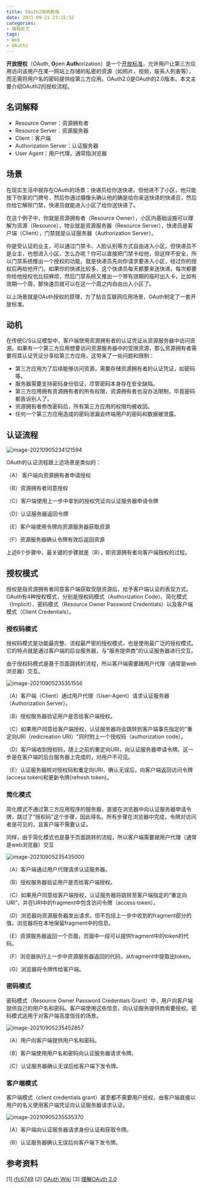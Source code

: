 ```yaml
---
title: OAuth2简明教程
date: 2021-09-21 23:15:52
categories:
- 编程匠艺
tags:
- Web
- OAuth2
---
```


**开放授权**（OAuth, **O**pen **Auth**orization）是一个[开放标准](https://en.wikipedia.org/wiki/Open_standard)，允许用户让第三方应用访问该用户在某一网站上存储的私密的资源（如照片，视频，联系人列表等），而无需将用户名的密码提供给第三方应用。OAuth2.0是OAuth的2.0版本。本文主要介绍OAuth2的授权流程。

## 名词解释

- Resource Owner：资源拥有者
- Resource Server：资源服务器
- Client：客户端
- Authorization Server：认证服务器
- User Agent：用户代理，通常指浏览器

## 场景

在现实生活中就存在OAuth的场景：快递员给你送快递，但他进不了小区，他只能按下你家的门牌号，然后你通过摄像头确认他的确是给你来送快递的快递员，然后你给它解除门禁，快递员就能进入小区了给你送快递了。

在这个例子中，你就是资源拥有者（Resource Owner），小区内基础设施可以理解为资源（Resource），物业就是资源服务器（Resource Server），快递员是客户端（Client），门禁就是认证服务器（Authorization Server）。

你是受认证的业主，可以通过门禁卡、人脸认别等方式自由进入小区。但快递员不是业主，也想进入小区，怎么办呢？你可以直接把门禁卡给他，但这样不安全，所以门禁系统推出一个授权的功能，就是快递员先向你请求要进入小区，经过你的授权后再给他开门。如果你的快递比较多，这个快递员每天都要来送快递，每次都要你给他授权也比较麻烦，然后门禁系统又推出一个带有效期的临时出入卡，比如有效期一个周，那快速员就可以在这一个周之内自由出入小区了。

以上场景就是OAuth授权的原理，为了贴合互联网应用场景，OAuth制定了一套开放标准。

<!--more-->

## 动机

在传统C/S认证模型中，客户端使用资源拥有者的认证凭证从资源服务器中访问资源。如果有一个第三方应用想要访问资源服务器中的受限资源，那么资源拥有者需要将其认证凭证分享给第三方应用，这带来了一些问题和限制：

- 第三方应用为了后续能够访问资源，需要存储资源拥有者的认证凭证，如密码等。
- 服务器需要支持密码身份验证，尽管密码本身存在安全缺陷。
- 第三方应用拥有资源拥有者的所有权限，资源拥有者也没办法限制，毕竟密码都告诉别人了。
- 资源拥有者修改密码后，所有第三方应用的权限均被收回。
- 任何一个第三方应用造成的密码泄漏会终端用户的密码和数据被泄露。

## 认证流程

![image-20210905234121594](/images/oauth2-intro/1.png)

OAuth的认证流程跟上述场景是类似的：

（A） 客户端向资源拥有者申请授权

（B）资源拥有者同意授权

（C）客户端使用上一步中拿到的授权凭证向认证服务器申请令牌

（D）认证服务器返回令牌

（E）客户端使用令牌向资源服务器获取资源

（F）资源服务器确认令牌有效后返回资源

上述6个步骤中，最关键的步骤就是（B），即资源拥有者向客户端授权的过程。

## 授权模式

授权是指资源拥有者同意客户端获取受限资源后，给予客户端认证的表现方式。OAuth有4种授权模式，分别是授权码模式（Authorization Code）、简化模式（Implicit）、密码模式（Resource Owner Password Credentials）以及客户端模式（Client Credentials）。

### 授权码模式

授权码模式是功能最完整、流程最严密的授权模式，也是使用最广泛的授权模式。它的特点就是通过客户端的后台服务器，与"服务提供商"的认证服务器进行交互。

由于授权码模式是基于页面跳转的流程，所以客户端需要跟用户代理（通常是web浏览器）交互。

![image-20210905235351556](/images/oauth2-intro/2.png)

（A）客户端（Client）通过用户代理（User-Agent）请求认证服务器（Authorization Server）。

（B）授权服务器验证用户是否给客户端授权。

（C）如果用户同意给客户端授权，认证服务器将会跳转到客户端事先指定的"重定向URI（redicreation URI）"同时附上一个授权码（authorization code）。

（D）客户端收到授权码，随上之前的重定向URI，向认证服务器申请令牌。这一步是在客户端的后台服务器上完成的，对用户不可见。

（E）认证服务器核对授权码和重定向URI，确认无误后，向客户端返回访问令牌(access token)和更新令牌(refresh token)。

### 简化模式

简化模式不通过第三方应用程序的服务器，直接在浏览器中向认证服务器申请令牌，跳过了"授权码"这个步骤，因此得名。所有步骤在浏览器中完成，令牌对访问者是可见的，且客户端不需要认证。

同样，由于简化模式也是基于页面跳转的流程，所以客户端需要跟用户代理（通常是web浏览器）交互

![image-20210905235435000](/images/oauth2-intro/3.png)

（A）客户端通过用户代理请求认证服务器。

（B）授权服务器验证用户是否给客户端授权。

（C）如果用户同意给客户端授权，认证服务器将跳转至客户端指定的“重定向URI”，并在URI中的fragment中包含访问令牌（access token）。

（D）浏览器向资源服务器发出请求，但不包括上一步中收到的fragment部分的值。浏览器将在本地保留fragment中的信息。

（E）资源服务器返回一个页面，页面中一段可以提供fragment中的token的代码。

（F）浏览器执行上一步中资源服务器返回的代码，从fragment中提取出token。

（G）浏览器将令牌传给客户端。

### 密码模式

密码模式（Resource Owner Password Credentials Grant）中，用户向客户端提供自己的用户名和密码。客户端使用这些信息，向认证服务提供商索要授权。密码模式适用于对客户端高度信任的场景。

![image-20210905235452857](/images/oauth2-intro/4.png)

（A）用户向客户端提供用户名和密码。

（B）客户端使用用户名和密码向认证服务器请求令牌。

（C）认证服务器确认无误后给客户端下发令牌。

### 客户端模式

客户端模式（client credentials grant）甚至都不需要用户授权，由客户端直接以用户的名义使用客户端凭证向认证服务器请求认证。

![image-20210905235535370](/images/oauth2-intro/5.png)

（A）客户端向认证服务器请求身份认证和获取令牌。

（B）认证服务器确认无误后向客户端下发令牌。

## 参考资料

[1] [rfc6749](https://www.rfc-editor.org/rfc/rfc6749.txt)
[2] [OAuth Wiki](https://en.wikipedia.org/wiki/OAuth)
[3] [理解OAuth 2.0](https://www.ruanyifeng.com/blog/2014/05/oauth_2_0.html)
